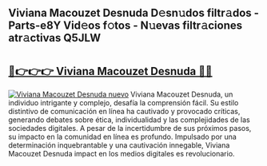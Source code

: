 ## Viviana Macouzet Desnuda D𝚎sn𝚞dos filtr𝚊dos - Parts-e8Y Vid𝚎os f𝚘tos - N𝚞evas filtr𝚊ciones atr𝚊ctivas Q5JLW

# <h2><a href="http://mb7p4m.tromn.icu/?c=Viviana+Macouzet+Desnuda">🔗👉👉👉 Viviana Macouzet Desnuda 🔗🔗</a></h2>

[![Viviana Macouzet Desnuda nuevo](https://i.imgur.com/pEAQMta.gif)](http://mb7p4m.tromn.icu/?c=Viviana+Macouzet+Desnuda)
Viviana Macouzet Desnuda, un individuo intrigante y complejo, desafía la comprensión fácil. Su estilo distintivo de comunicación en línea ha cautivado y provocado críticas, generando debates sobre ética, individualidad y las complejidades de las sociedades digitales. A pesar de la incertidumbre de sus próximos pasos, su impacto en la comunidad en línea es profundo. Impulsado por una determinación inquebrantable y una cautivación innegable, Viviana Macouzet Desnuda impact en los medios digitales es revolucionario.
